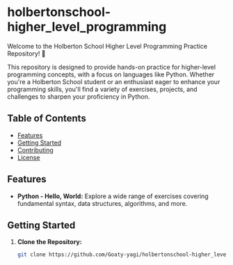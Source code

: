 # holbertonschool-higher_level_programming

Welcome to the Holberton School Higher Level Programming Practice Repository! 🚀

This repository is designed to provide hands-on practice for higher-level programming concepts, with a focus on languages like Python. Whether you're a Holberton School student or an enthusiast eager to enhance your programming skills, you'll find a variety of exercises, projects, and challenges to sharpen your proficiency in Python.

## Table of Contents

- [Features](#features)
- [Getting Started](#getting-started)
- [Contributing](#contributing)
- [License](#license)

## Features

- **Python - Hello, World:** Explore a wide range of exercises covering fundamental syntax, data structures, algorithms, and more.



## Getting Started

1. **Clone the Repository:**
   ```bash
   git clone https://github.com/Goaty-yagi/holbertonschool-higher_level_programming
   ```
